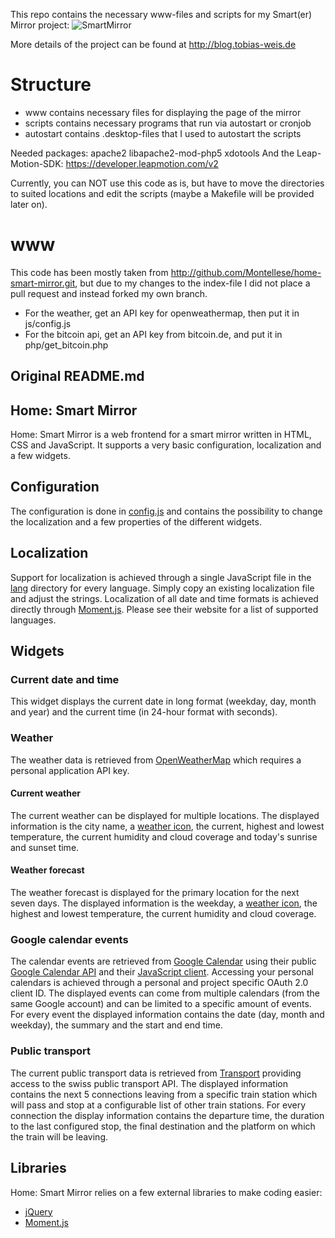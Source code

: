 This repo contains the necessary www-files and scripts for my Smart(er) Mirror project:
![SmartMirror](http://blog.tobias-weis.de/wp-content/uploads/2016/04/watermarked_DSC_0731.jpg)

More details of the project can be found at http://blog.tobias-weis.de

# Structure
- www contains necessary files for displaying the page of the mirror
- scripts contains necessary programs that run via autostart or cronjob
- autostart contains .desktop-files that I used to autostart the scripts 

Needed packages:
apache2 libapache2-mod-php5 xdotools 
And the Leap-Motion-SDK: https://developer.leapmotion.com/v2

Currently, you can NOT use this code as is, but have to move the directories
to suited locations and edit the scripts (maybe a Makefile will be provided later on).

# www
This code has been mostly taken from http://github.com/Montellese/home-smart-mirror.git,
but due to my changes to the index-file I did not place a pull request and instead forked my own branch.

- For the weather, get an API key for openweathermap, then put it in js/config.js
- For the bitcoin api, get an API key from bitcoin.de, and put it in php/get_bitcoin.php

## Original README.md
## Home: Smart Mirror
Home: Smart Mirror is a web frontend for a smart mirror written in HTML, CSS and JavaScript. It supports a very basic configuration, localization and a few widgets.

## Configuration
The configuration is done in [config.js](js/config.js) and contains the possibility to change the localization and a few properties of the different widgets.

## Localization
Support for localization is achieved through a single JavaScript file in the [lang](lang/) directory for every language. Simply copy an existing localization file and adjust the strings.
Localization of all date and time formats is achieved directly through [Moment.js](http://momentjs.com/). Please see their website for a list of supported languages.

## Widgets
### Current date and time
This widget displays the current date in long format (weekday, day, month and year) and the current time (in 24-hour format with seconds).

### Weather
The weather data is retrieved from [OpenWeatherMap](http://openweathermap.org/) which requires a personal application API key.
#### Current weather
The current weather can be displayed for multiple locations. The displayed information is the city name, a [weather icon](http://erikflowers.github.io/weather-icons/), the current, highest and lowest temperature, the current humidity and cloud coverage and today's sunrise and sunset time.

#### Weather forecast
The weather forecast is displayed for the primary location for the next seven days. The displayed information is the weekday, a [weather icon](http://erikflowers.github.io/weather-icons/), the highest and lowest temperature, the current humidity and cloud coverage.

### Google calendar events
The calendar events are retrieved from [Google Calendar](https://www.google.com/calendar) using their public [Google Calendar API](https://developers.google.com/google-apps/calendar/) and their [JavaScript client](https://developers.google.com/google-apps/calendar/quickstart/js). Accessing your personal calendars is achieved through a personal and project specific OAuth 2.0 client ID.
The displayed events can come from multiple calendars (from the same Google account) and can be limited to a specific amount of events. For every event the displayed information contains the date (day, month and weekday), the summary and the start and end time.

### Public transport
The current public transport data is retrieved from [Transport](https://transport.opendata.ch/) providing access to the swiss public transport API. The displayed information contains the next 5 connections leaving from a specific train station which will pass and stop at a configurable list of other train stations. For every connection the display information contains the departure time, the duration to the last configured stop, the final destination and the platform on which the train will be leaving.

## Libraries
Home: Smart Mirror relies on a few external libraries to make coding easier:
* [jQuery](https://jquery.com/)
* [Moment.js](http://momentjs.com/)

